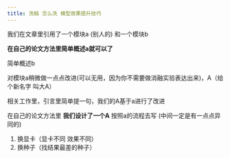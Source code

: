 ```yaml
---
title: 洗稿 怎么洗 模型效果提升技巧
---
```


我们在文章里引用了一个模块a (别人的) 和一个模块b

**在自己的论文方法里简单概述a就可以了**

简单概述b



对模块a稍微做一点点改进(可以无用，因为你不需要做消融实验表达出来)，A（给个新名字 叫大A）

相关工作里，引言里简单提一句，我们的A基于a进行了改进

在自己的论文方法里
**我们设计了一个A**
按照a的流程去写 (中间一定是有一点点异同的)



1. 换显卡（显卡不同 效果不同）
2. 换种子（找结果最差的种子）

